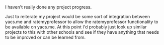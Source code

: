 I haven't really done any project progress. 

Just to reiterate my project would be some sort of integration between yacs.me and ratemyprofessor to allow the ratemyprofessor functionality to be available on yacs.me. At this point I'd probably just look up similar projects to this with other schools and see if they have anything that needs to be improved or can be learned from. 
